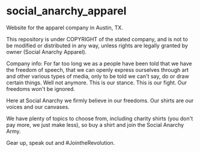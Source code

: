 # social_anarchy_apparel
Website for the apparel company in Austin, TX.

This repository is under COPYRIGHT of the stated company, and is not to be modified or distributed in any way, unless rights are legally granted by owner (Social Anarchy Apparel).


Company info:
For far too long we as a people have been told that we have the freedom of speech, that we can openly express ourselves through art and other various types of media, only to be told we can't say, do or draw certain things. Well not anymore. This is our stance. This is our fight. Our freedoms won't be ignored. 

Here at Social Anarchy we firmly believe in our freedoms. Our shirts are our voices and our canvases. 

We have plenty of topics to choose from, including charity shirts (you don't pay more, we just make less), so buy a shirt and join the Social Anarchy Army. 

Gear up, speak out and #JointheRevolution.
